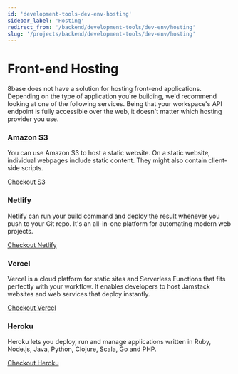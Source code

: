 ```yaml
---
id: 'development-tools-dev-env-hosting'
sidebar_label: 'Hosting'
redirect_from: '/backend/development-tools/dev-env/hosting'
slug: '/projects/backend/development-tools/dev-env/hosting'
---
```


# Front-end Hosting

8base does not have a solution for hosting front-end applications. Depending on the type of application you're building, we'd recommend looking at one of the following services. Being that your workspace's API endpoint is fully accessible over the web, it doesn't matter which hosting provider you use.

### Amazon S3

You can use Amazon S3 to host a static website. On a static website, individual webpages include static content. They might also contain client-side scripts.

[Checkout S3](https://docs.aws.amazon.com/AmazonS3/latest/dev/WebsiteHosting.html)

### Netlify

Netlify can run your build command and deploy the result whenever you push to your Git repo. It's an all-in-one platform for automating modern web projects.

[Checkout Netlify](https://docs.netlify.com/#discover-netlify)

### Vercel

​Vercel is a cloud platform for static sites and Serverless Functions that fits perfectly with your workflow. It enables developers to host Jamstack websites and web services that deploy instantly.

[Checkout Vercel](https://vercel.com/docs)

### Heroku

Heroku lets you deploy, run and manage applications written in Ruby, Node.js, Java, Python, Clojure, Scala, Go and PHP.

[Checkout Heroku](https://devcenter.heroku.com/articles/how-heroku-works#deploying-applications)
